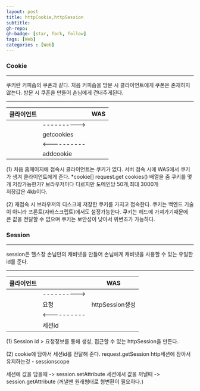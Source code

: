 ```yaml
---
layout: post
title: httpCookie,httpSession
subtitle: 
gh-repo: 
gh-badge: [star, fork, follow]
tags: [Web]
categories : [Web]
---
```


### Cookie
---
쿠키란 커피숍의 쿠폰과 같다.
처음 커피숍을 방문 시 클라이언트에게 쿠폰은 존재하지않는다.
방문 시 쿠폰을 만들어 손님에게 건내주게된다.

---

| 클라이언트    | | WAS   | 
| ---------- | :--------- | :----------: | 
|            |  ----------> |             |
|            |  getcookies |             |
|            |  <---------- |            |
|            |  addcookie |              |


(1) 처음 홈페이지에 접속시 클라이언트는 쿠키가 없다.
    서버 접속 시에 WAS에서 쿠키가 생겨 클라이언트에게 준다.
    *cookie[] request.get cookies() 배열을 줌
    쿠키를 몇개 저장가능한가? 
    브라우저마다 다르지만 도메인당 50개,최대 3000개  
    저장값은 4kb이다.

(2) 재접속 시 브라우저의 디스크에 저장한 쿠키를 가지고 접속한다.
 쿠키는 백엔드 기술이 아니라 프론트(자바스크립트)에서도 설정가능한다.
 쿠키는 헤드에 가져가기때문에 큰 값을 전달할 수 없으며 쿠키는 보안성이 낮아서 위변조가 가능하다. 


### Session
---
session은 헬스장
손님만의 캐비넷을 만들어 손님에게 캐비넷을 사용할 수 있는 유일한 id를 준다.

---

 | 클라이언트    |                | WAS   | 
| ---------- | :--------- | :----------: | 
|            |  ----------> |             |
|            |  요청 |       httpSession생성 |
|            |  <---------- |            |
|            |  세션id |              |

(1) Session id > 요청정보를 통해 생성, 접근할 수 있는 httpSession을 만든다.


(2) cookie에 담아서 세션id를 전달해 준다.
    request.getSession
http세션에 잠아서 유지하는것 - sessionscope

세션에 값을 담을때 -> session.setAttribute
세션에서 값을 꺼낼때 -> session.getAttribute (꺼낼땐 원래형태로 형변환이 필요하다.)



